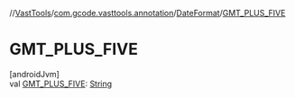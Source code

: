 //[VastTools](../../../index.md)/[com.gcode.vasttools.annotation](../index.md)/[DateFormat](index.md)/[GMT_PLUS_FIVE](-g-m-t_-p-l-u-s_-f-i-v-e.md)

# GMT_PLUS_FIVE

[androidJvm]\
val [GMT_PLUS_FIVE](-g-m-t_-p-l-u-s_-f-i-v-e.md): [String](https://developer.android.com/reference/kotlin/java/lang/String.html)
